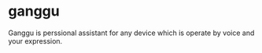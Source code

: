 # ganggu
Ganggu is perssional assistant for any device which is operate by voice and your expression.
